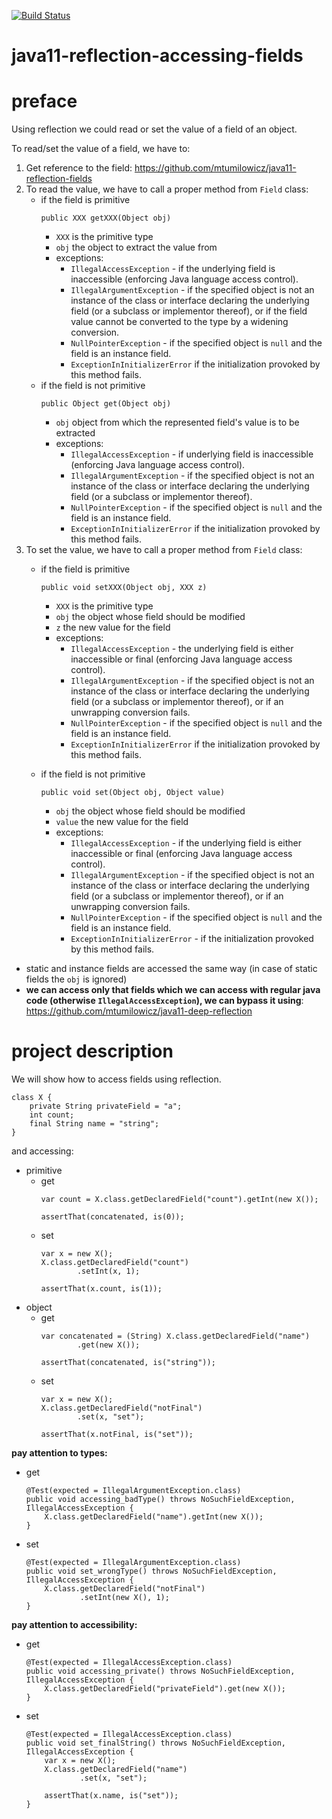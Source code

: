 [![Build Status](https://travis-ci.com/mtumilowicz/java11-reflection-accessing-fields.svg?branch=master)](https://travis-ci.com/mtumilowicz/java11-reflection-accessing-fields)

# java11-reflection-accessing-fields

# preface
Using reflection we could read or set the value of a field of an object.

To read/set the value of a field, we have to:
1. Get reference to the field: https://github.com/mtumilowicz/java11-reflection-fields
1. To read the value, we have to call a proper method from `Field` class:
    * if the field is primitive
        ```
        public XXX getXXX(Object obj)
        ```
        * `XXX` is the primitive type
        * `obj` the object to extract the value from
        * exceptions:
            * `IllegalAccessException` - if the underlying
              field is inaccessible (enforcing Java language access control).
            * `IllegalArgumentException` - if the specified object is not
              an instance of the class or interface declaring the
              underlying field (or a subclass or implementor
              thereof), or if the field value cannot be
              converted to the type by a
              widening conversion.
            * `NullPointerException` - if the specified object is `null`
              and the field is an instance field.
            * `ExceptionInInitializerError` if the initialization provoked
              by this method fails.
    * if the field is not primitive
        ```
        public Object get(Object obj)
        ```
        * `obj` object from which the represented field's value is
          to be extracted
        * exceptions:
            * `IllegalAccessException` - if underlying 
            field is inaccessible (enforcing Java language access control).
            * `IllegalArgumentException` - if the specified object is not an
              instance of the class or interface declaring the underlying
              field (or a subclass or implementor thereof).
            * `NullPointerException` - if the specified object is `null`
              and the field is an instance field.
            * `ExceptionInInitializerError` if the initialization provoked
              by this method fails.
1. To set the value, we have to call a proper method from `Field` class:
    * if the field is primitive
        ```
        public void setXXX(Object obj, XXX z)
        ```
        * `XXX` is the primitive type
        * `obj` the object whose field should be modified
        * `z` the new value for the field
        * exceptions:
            * `IllegalAccessException` - the underlying 
            field is either inaccessible or final (enforcing Java language access control).
            * `IllegalArgumentException` - if the specified object is not an
                  instance of the class or interface declaring the underlying
                  field (or a subclass or implementor thereof),
                  or if an unwrapping conversion fails.
            * `NullPointerException` - if the specified object is `null`
                  and the field is an instance field.
            * `ExceptionInInitializerError` if the initialization provoked
                  by this method fails.
    
    * if the field is not primitive
        ```
        public void set(Object obj, Object value)
        ```
        * `obj` the object whose field should be modified
        * `value` the new value for the field
        * exceptions:
            * `IllegalAccessException` - 
                if the underlying field is either inaccessible
                or final (enforcing Java language access control).
            * `IllegalArgumentException` - if the specified object is not an
              instance of the class or interface declaring the underlying
              field (or a subclass or implementor thereof),
              or if an unwrapping conversion fails.
            * `NullPointerException` - if the specified object is `null`
              and the field is an instance field.
            * `ExceptionInInitializerError` - if the initialization provoked
              by this method fails.
            
* static and instance fields are accessed the same way (in case
    of static fields the `obj` is ignored)
* **we can access only that fields which we can access 
  with regular java code (otherwise `IllegalAccessException`), 
  we can bypass it using**: https://github.com/mtumilowicz/java11-deep-reflection
      
# project description
We will show how to access fields using reflection.
```
class X {
    private String privateField = "a";
    int count;
    final String name = "string";
}
```
and accessing:
* primitive
    * get
        ```
        var count = X.class.getDeclaredField("count").getInt(new X());
        
        assertThat(concatenated, is(0));
        ```
    * set
        ```
        var x = new X();
        X.class.getDeclaredField("count")
                .setInt(x, 1);
        
        assertThat(x.count, is(1));
        ```
* object
    * get
        ```
        var concatenated = (String) X.class.getDeclaredField("name")
                .get(new X());
        
        assertThat(concatenated, is("string"));
        ```
    * set
        ```
        var x = new X();
        X.class.getDeclaredField("notFinal")
                .set(x, "set");

        assertThat(x.notFinal, is("set"));
        ```
**pay attention to types:**
* get
    ```
    @Test(expected = IllegalArgumentException.class)
    public void accessing_badType() throws NoSuchFieldException, IllegalAccessException {
        X.class.getDeclaredField("name").getInt(new X());
    }
    ```
* set
    ```
    @Test(expected = IllegalArgumentException.class)
    public void set_wrongType() throws NoSuchFieldException, IllegalAccessException {
        X.class.getDeclaredField("notFinal")
                .setInt(new X(), 1);
    }
    ```
**pay attention to accessibility:**
* get
    ```
    @Test(expected = IllegalAccessException.class)
    public void accessing_private() throws NoSuchFieldException, IllegalAccessException {
        X.class.getDeclaredField("privateField").get(new X());
    }
    ```
* set
    ```
    @Test(expected = IllegalAccessException.class)
    public void set_finalString() throws NoSuchFieldException, IllegalAccessException {
        var x = new X();
        X.class.getDeclaredField("name")
                .set(x, "set");

        assertThat(x.name, is("set"));
    }
    ```